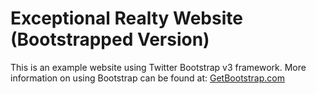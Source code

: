 # Exceptional Realty Website (Bootstrapped Version)

This is an example website using Twitter Bootstrap v3 framework. More information on using Bootstrap can be found at: [GetBootstrap.com](http://getbootstrap.com)